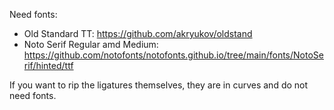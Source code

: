 Need fonts:
- Old Standard TT: https://github.com/akryukov/oldstand
- Noto Serif Regular amd Medium: https://github.com/notofonts/notofonts.github.io/tree/main/fonts/NotoSerif/hinted/ttf

If you want to rip the ligatures themselves, they are in curves and do not need fonts.
